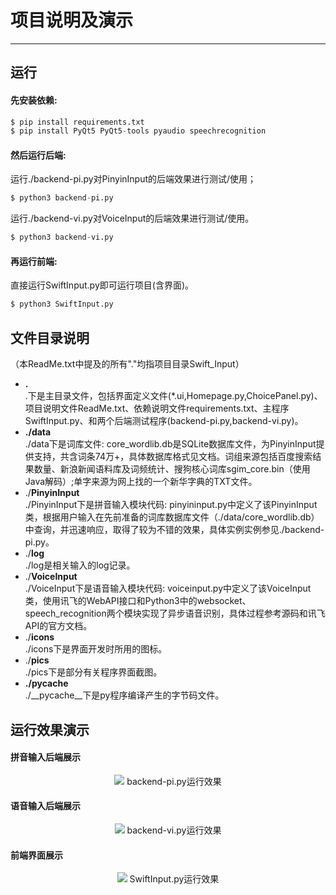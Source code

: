 # 项目说明及演示

---
## 运行
#### 先安装依赖:
```python
$ pip install requirements.txt
$ pip install PyQt5 PyQt5-tools pyaudio speechrecognition
```
#### 然后运行后端:
运行./backend-pi.py对PinyinInput的后端效果进行测试/使用；
```python
$ python3 backend-pi.py
```
运行./backend-vi.py对VoiceInput的后端效果进行测试/使用。
```python
$ python3 backend-vi.py
```
#### 再运行前端:
直接运行SwiftInput.py即可运行项目(含界面)。
```python
$ python3 SwiftInput.py
```

## 文件目录说明
（本ReadMe.txt中提及的所有"."均指项目目录Swift_Input）
- **.**  
.下是主目录文件，包括界面定义文件(*.ui,Homepage.py,ChoicePanel.py)、项目说明文件ReadMe.txt、依赖说明文件requirements.txt、主程序SwiftInput.py、和两个后端测试程序(backend-pi.py,backend-vi.py)。
- **./data**  
./data下是词库文件: core_wordlib.db是SQLite数据库文件，为PinyinInput提供支持，共含词条74万+，具体数据库格式见文档。词组来源包括百度搜索结果数量、新浪新闻语料库及词频统计、搜狗核心词库sgim_core.bin（使用Java解码）;单字来源为网上找的一个新华字典的TXT文件。
- ./**PinyinInput**  
./PinyinInput下是拼音输入模块代码: pinyininput.py中定义了该PinyinInput类，根据用户输入在先前准备的词库数据库文件（./data/core_wordlib.db）中查询，并迅速响应，取得了较为不错的效果，具体实例实例参见./backend-pi.py。
- ./**log**  
./log是相关输入的log记录。
- ./**VoiceInput**  
./VoiceInput下是语音输入模块代码: voiceinput.py中定义了该VoiceInput类，使用讯飞的WebAPI接口和Python3中的websocket、speech_recognition两个模块实现了异步语音识别，具体过程参考源码和讯飞API的官方文档。
- ./**icons**  
./icons下是界面开发时所用的图标。
- ./**pics**  
./pics下是部分有关程序界面截图。
- **./__pycache__**  
./__pycache__下是py程序编译产生的字节码文件。

## 运行效果演示
#### 拼音输入后端展示
<div align=center><img src="http://47.92.96.62/pics/PinyinInput%20Backend%20Demo.png"></img>
backend-pi.py运行效果</div>  

#### 语音输入后端展示
<div align=center><img src="http://47.92.96.62/pics/VoiceInput%20Backend%20Demo.png"></img>
backend-vi.py运行效果</div>  

#### 前端界面展示
<div align=center><img src="http://47.92.96.62/pics/GUI%20Demo.png"></img>
SwiftInput.py运行效果</div>
